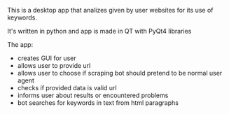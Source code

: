 This is a desktop app that analizes given by user websites for its use of keywords.

It's written in python and app is made in QT with PyQt4 libraries

The app:
- creates GUI for user
- allows user to provide url 
- allows user to choose if scraping bot should pretend to be normal user agent
- checks if provided data is valid url
- informs user about results or encountered problems
- bot searches for keywords in text from html paragraphs <p>
